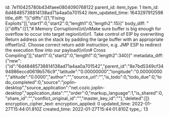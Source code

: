 id: 7e110425780b434faee0804090768122
parent_id: 
item_type: 1
item_id: 6d48485738814138ad71a4aa0a701542
item_updated_time: 1643297912598
title_diff: "[{\"diffs\":[[1,\"Fixing Exploits\"]],\"start1\":0,\"start2\":0,\"length1\":0,\"length2\":15}]"
body_diff: "[{\"diffs\":[[1,\"# Memory Corruptions\\\n\\\nMake sure buffer is big enough for overflow to occur into target region\\\n\\\n1.  Take control of EIP by overwriting Return address on the stack by padding the large buffer with an appropriate offset\\\n2.  Choose correct return addr instruction, e.g. JMP ESP to redirect the execution flow into our payload\\\n\\\n# Cross Compiling\"]],\"start1\":0,\"start2\":0,\"length1\":0,\"length2\":340}]"
metadata_diff: {"new":{"id":"6d48485738814138ad71a4aa0a701542","parent_id":"8e7bd5349cf3494986eccd0619b576c9","latitude":"0.00000000","longitude":"0.00000000","altitude":"0.0000","author":"","source_url":"","is_todo":0,"todo_due":0,"todo_completed":0,"source":"joplin-desktop","source_application":"net.cozic.joplin-desktop","application_data":"","order":0,"markup_language":1,"is_shared":0,"share_id":"","conflict_original_id":"","master_key_id":""},"deleted":[]}
encryption_cipher_text: 
encryption_applied: 0
updated_time: 2022-01-27T15:44:01.810Z
created_time: 2022-01-27T15:44:01.810Z
type_: 13